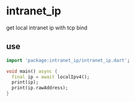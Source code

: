 <!-- 本文件由 ./readme.make.md 自动生成，请不要直接修改此文件 -->

# intranet_ip

get local intranet ip with tcp bind

## use

```dart
import 'package:intranet_ip/intranet_ip.dart';

void main() async {
  final ip = await localIpv4();
  print(ip);
  print(ip.rawAddress);
}

```
